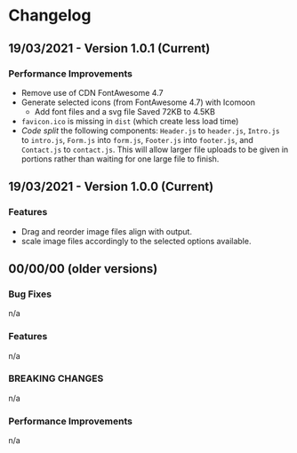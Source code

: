 # Changelog

## 19/03/2021 - Version 1.0.1 (Current)

### Performance Improvements

* Remove use of CDN FontAwesome 4.7
* Generate selected icons (from FontAwesome 4.7) with Icomoon
    * Add font files and a svg file
Saved 72KB to 4.5KB
* `favicon.ico` is missing in `dist` (which create less load time)
* *Code split* the following components: `Header.js` to `header.js`, `Intro.js` to `intro.js`, `Form.js` into `form.js`, `Footer.js` into `footer.js`, and `Contact.js` to `contact.js`. This will allow larger file uploads to be given in portions rather than waiting for one large file to finish.


## 19/03/2021 - Version 1.0.0 (Current)

### Features

* Drag and reorder image files align with output.
* scale image files accordingly to the selected options available.

## 00/00/00 (older versions)

### Bug Fixes

n/a

### Features

n/a

### BREAKING CHANGES

n/a

### Performance Improvements

n/a